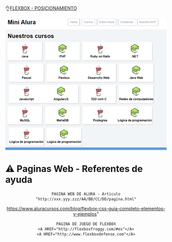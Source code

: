 
👌[FLEXBOX - POSICIONAMIENTO](https://juan-matias.github.io/JuanMatias-one-challenge-encriptador/)


<p align="center" >
  <img src="https://github.com/Juan-Matias/FlexBox-Posicionamiento/blob/93f7f6cc86afff1ea4a43af6313f1c4886bbabb2/Imagen.PNG">

</p>

# ⚠ Paginas Web - Referentes de ayuda
<div align="center">

    PAGINA WEB DE ALURA - Articulo
    "http://xxx.yyy.zzz/AA/BB/CC/DD/pagina.html"
  https://www.aluracursos.com/blog/flexbox-css-guia-completo-elementos-y-ejemplos"

    PAGINA DE JUEGO DE FLEXBOX
    <A HREF="http://flexboxfroggy.com/#es"</A>
    <A HREF="http://www.flexboxdefense.com"</A>

</div>

